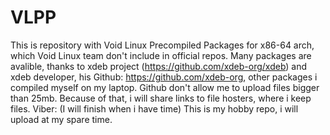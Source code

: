 # VLPP
This is repository with Void Linux Precompiled Packages for x86-64 arch, which Void Linux team don't include in official repos. Many packages are avalible, thanks to xdeb project (https://github.com/xdeb-org/xdeb) and xdeb developer, his Github: https://github.com/xdeb-org, other packages i compiled myself on my laptop. Github don't allow me to upload files bigger than 25mb. Because of that, i will share links to file hosters, where i keep files.
Viber: 
(I will finish when i have time)
This is my hobby repo, i will upload at my spare time.

